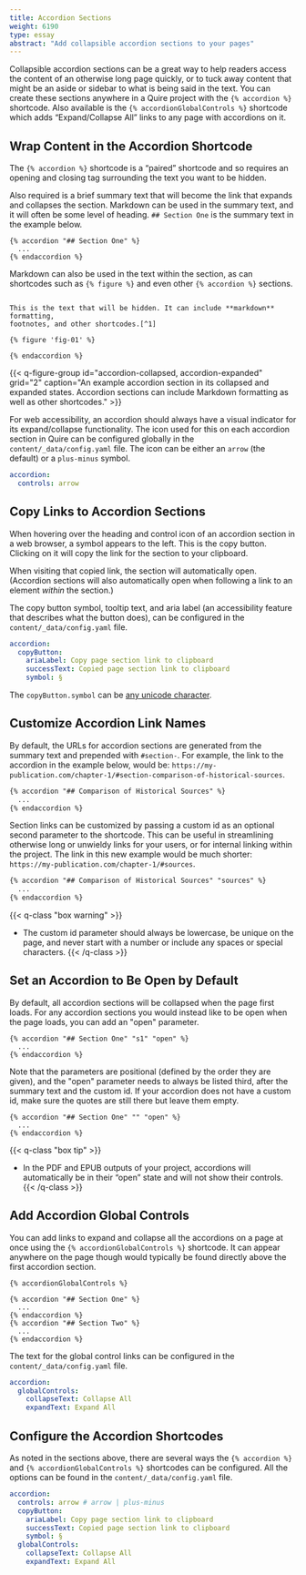 ```yaml
---
title: Accordion Sections
weight: 6190
type: essay
abstract: "Add collapsible accordion sections to your pages"
---
```


Collapsible accordion sections can be a great way to help readers access the content of an otherwise long page quickly, or to tuck away content that might be an aside or sidebar to what is being said in the text. You can create these sections anywhere in a Quire project with the `{% accordion %}` shortcode. Also available is the `{% accordionGlobalControls %}` shortcode which adds “Expand/Collapse All” links to any page with accordions on it.

## Wrap Content in the Accordion Shortcode

The `{% accordion %}` shortcode is a “paired” shortcode and so requires an opening and closing tag surrounding the text you want to be hidden.

Also required is a brief summary text that will become the link that expands and collapses the section. Markdown can be used in the summary text, and it will often be some level of heading. `## Section One` is the summary text in the example below.

```
{% accordion "## Section One" %}
  ...
{% endaccordion %}
```

Markdown can also be used in the text within the section, as can shortcodes such as `{% figure %}` and even other `{% accordion %}` sections.

```

This is the text that will be hidden. It can include **markdown** formatting, 
footnotes, and other shortcodes.[^1]

{% figure 'fig-01' %}

{% endaccordion %}
```

{{< q-figure-group id="accordion-collapsed, accordion-expanded" grid="2" caption="An example accordion section in its collapsed and expanded states. Accordion sections can include Markdown formatting as well as other shortcodes." >}}

For web accessibility, an accordion should always have a visual indicator for its expand/collapse functionality. The icon used for this on each accordion section in Quire can be configured globally in the `content/_data/config.yaml` file. The icon can be either an `arrow` (the default) or a `plus-minus` symbol.

```yaml
accordion:
  controls: arrow
```

## Copy Links to Accordion Sections

When hovering over the heading and control icon of an accordion section in a web browser, a symbol appears to the left. This is the copy button. Clicking on it will copy the link for the section to your clipboard. 

When visiting that copied link, the section will automatically open. (Accordion sections will also automatically open when following a link to an element *within* the section.)

The copy button symbol, tooltip text, and aria label (an accessibility feature that describes what the button does), can be configured in the `content/_data/config.yaml` file.

```yaml
accordion:
  copyButton:
    ariaLabel: Copy page section link to clipboard
    successText: Copied page section link to clipboard
    symbol: §
```

The `copyButton.symbol` can be [any unicode character](https://unicode-table.com).

## Customize Accordion Link Names

By default, the URLs for accordion sections are generated from the summary text and prepended with `#section-`. For example, the link to the accordion in the example below, would be: `https://my-publication.com/chapter-1/#section-comparison-of-historical-sources`. 

```md
{% accordion "## Comparison of Historical Sources" %}
  ...
{% endaccordion %}
```

Section links can be customized by passing a custom id as an optional second parameter to the shortcode. This can be useful in streamlining otherwise long or unwieldy links for your users, or for internal linking within the project. The link in this new example would be much shorter: `https://my-publication.com/chapter-1/#sources`.

```md
{% accordion "## Comparison of Historical Sources" "sources" %}
  ...
{% endaccordion %}
```

{{< q-class "box warning" >}}
- The custom id parameter should always be lowercase, be unique on the page, and never start with a number or include any spaces or special characters.
{{< /q-class >}}

## Set an Accordion to Be Open by Default

By default, all accordion sections will be collapsed when the page first loads. For any accordion sections you would instead like to be open when the page loads, you can add an "open" parameter.

```
{% accordion "## Section One" "s1" "open" %}
  ...
{% endaccordion %}
```

Note that the parameters are positional (defined by the order they are given), and the "open" parameter needs to always be listed third, after the summary text and the custom id. If your accordion does not have a custom id, make sure the quotes are still there but leave them empty.

```
{% accordion "## Section One" "" "open" %}
  ...
{% endaccordion %}
```

{{< q-class "box tip" >}}
- In the PDF and EPUB outputs of your project, accordions will automatically be in their “open” state and will not show their controls.
{{< /q-class >}}


## Add Accordion Global Controls

You can add links to expand and collapse all the accordions on a page at once using the `{% accordionGlobalControls %}` shortcode. It can appear anywhere on the page though would typically be found directly above the first accordion section.

```
{% accordionGlobalControls %}

{% accordion "## Section One" %}
  ...
{% endaccordion %}
{% accordion "## Section Two" %}
  ...
{% endaccordion %}
```

The text for the global control links can be configured in the `content/_data/config.yaml` file.

```yaml
accordion:
  globalControls:
    collapseText: Collapse All
    expandText: Expand All
```

## Configure the Accordion Shortcodes

As noted in the sections above, there are several ways the `{% accordion %}` and `{% accordionGlobalControls %}` shortcodes can be configured. All the options can be found in the `content/_data/config.yaml` file.

```yaml
accordion:
  controls: arrow # arrow | plus-minus
  copyButton:
    ariaLabel: Copy page section link to clipboard
    successText: Copied page section link to clipboard
    symbol: §
  globalControls:
    collapseText: Collapse All
    expandText: Expand All
```
